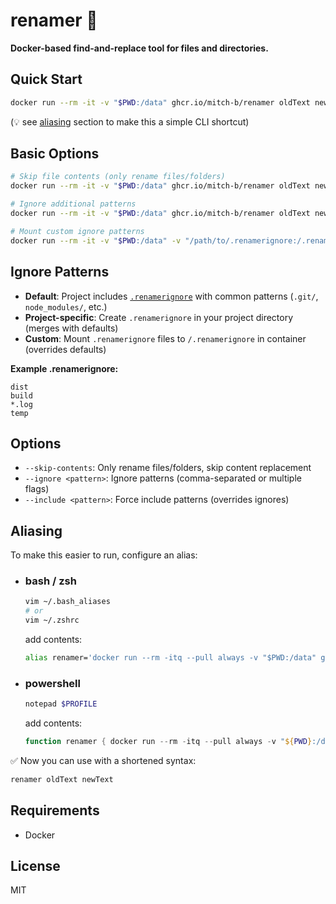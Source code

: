 # renamer 🔀

**Docker-based find-and-replace tool for files and directories.**

## Quick Start

```bash
docker run --rm -it -v "$PWD:/data" ghcr.io/mitch-b/renamer oldText newText
```

(💡 see [aliasing](#aliasing) section to make this a simple CLI shortcut)

## Basic Options

```bash
# Skip file contents (only rename files/folders)
docker run --rm -it -v "$PWD:/data" ghcr.io/mitch-b/renamer oldText newText --skip-contents

# Ignore additional patterns
docker run --rm -it -v "$PWD:/data" ghcr.io/mitch-b/renamer oldText newText --ignore "dist,build"

# Mount custom ignore patterns
docker run --rm -it -v "$PWD:/data" -v "/path/to/.renamerignore:/.renamerignore" ghcr.io/mitch-b/renamer oldText newText
```

## Ignore Patterns

- **Default**: Project includes [`.renamerignore`](./.renamerignore) with common patterns (`.git/`, `node_modules/`, etc.)
- **Project-specific**: Create `.renamerignore` in your project directory (merges with defaults)
- **Custom**: Mount `.renamerignore` files to `/.renamerignore` in container (overrides defaults)

**Example .renamerignore:**
```
dist
build
*.log
temp
```

## Options

- `--skip-contents`: Only rename files/folders, skip content replacement
- `--ignore <pattern>`: Ignore patterns (comma-separated or multiple flags)
- `--include <pattern>`: Force include patterns (overrides ignores)

## Aliasing

To make this easier to run, configure an alias:

* ### bash / zsh

    ```bash
    vim ~/.bash_aliases
    # or
    vim ~/.zshrc
    ```

    add contents:

    ```bash
    alias renamer='docker run --rm -itq --pull always -v "$PWD:/data" ghcr.io/mitch-b/renamer'
    ```

* ### powershell

    ```powershell
    notepad $PROFILE
    ```

    add contents:

    ```powershell
    function renamer { docker run --rm -itq --pull always -v "${PWD}:/data" ghcr.io/mitch-b/renamer $args }
    ```

✅ Now you can use with a shortened syntax:

```bash
renamer oldText newText
```

## Requirements

- Docker

## License

MIT

